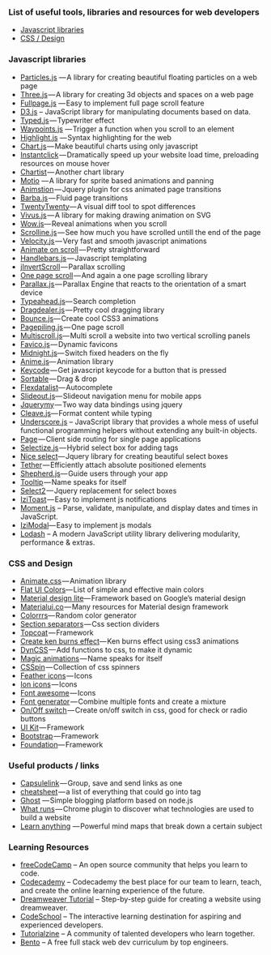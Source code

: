 ### List of useful tools, libraries and resources for web developers

* [Javascript libraries](#javascript-libraries)
* [CSS / Design](#css-and-design)


### Javascript libraries

* [Particles.js](http://vincentgarreau.com/particles.js/) — A library for creating beautiful floating particles on a web page
* [Three.js](https://threejs.org/) — A library for creating 3d objects and spaces on a web page
* [Fullpage.js](https://alvarotrigo.com/fullPage/#firstPage) — Easy to implement full page scroll feature
* [D3.js](https://d3js.org) – JavaScript library for manipulating documents based on data. 
* [Typed.js](http://www.mattboldt.com/demos/typed-js/) — Typewriter effect
* [Waypoints.js](http://imakewebthings.com/waypoints/) — Trigger a function when you scroll to an element
* [Highlight.js](https://highlightjs.org/) — Syntax highlighting for the web
* [Chart.js](http://www.chartjs.org/) — Make beautiful charts using only javascript
* [Instantclick](http://instantclick.io/) — Dramatically speed up your website load time, preloading resources on mouse hover
* [Chartist](http://gionkunz.github.io/chartist-js/index.html) — Another chart library
* [Motio](http://darsa.in/motio/#!introduction) — A library for sprite based animations and panning
* [Animstion](http://git.blivesta.com/animsition/) — Jquery plugin for css animated page transitions
* [Barba.js](https://github.com/luruke/barba.js) — Fluid page transitions
* [TwentyTwenty](http://zurb.com/playground/twentytwenty)— A visual diff tool to spot differences
* [Vivus.js](https://github.com/maxwellito/vivus#vivusjs) — A library for making drawing animation on SVG
* [Wow.js](http://mynameismatthieu.com/WOW/)— Reveal animations when you scroll
* [Scrolline.js](https://github.com/anthonyly/Scrolline.js) — See how much you have scrolled untill the end of the page
* [Velocity.js](http://velocityjs.org/) — Very fast and smooth javascript animations
* [Animate on scroll](http://michalsnik.github.io/aos/) — Pretty straightforward
* [Handlebars.js](http://handlebarsjs.com/) — Javascript templating
* [jInvertScroll](http://www.pixxelfactory.net/jInvertScroll/) — Parallax scrolling
* [One page scroll](https://github.com/peachananr/onepage-scroll) — And again a one page scrolling library
* [Parallax.js](https://github.com/wagerfield/parallax) — Parallax Engine that reacts to the orientation of a smart device
* [Typeahead.js](http://twitter.github.io/typeahead.js/)— Search completion
* [Dragdealer.js](http://skidding.github.io/dragdealer/) — Pretty cool dragging library
* [Bounce.js](http://bouncejs.com/)— Create cool CSS3 animations
* [Pagepiling.js](https://github.com/alvarotrigo/pagePiling.js) — One page scroll
* [Multiscroll.js](https://github.com/alvarotrigo/multiscroll.js)— Multi scroll a website into two vertical scrolling panels
* [Favico.js](http://lab.ejci.net/favico.js/) — Dynamic favicons
* [Midnight.js](http://aerolab.github.io/midnight.js/)— Switch fixed headers on the fly
* [Anime.js](http://animejs.com/)— Animation library
* [Keycode](http://keycode.info/) — Get javascript keycode for a button that is pressed
* [Sortable](http://rubaxa.github.io/Sortable/) — Drag & drop
* [Flexdatalist](http://projects.sergiodinislopes.pt/flexdatalist/)— Autocomplete
* [Slideout.js](https://slideout.js.org/)— Slideout navigation menu for mobile apps
* [Jquerymy](http://jquerymy.com/#/) — Two way data bindings using jquery
* [Cleave.js](http://nosir.github.io/cleave.js/)— Format content while typing
* [Underscore.js](http://underscorejs.org) – JavaScript library that provides a whole mess of useful functional programming helpers without extending any built-in objects.
* [Page](http://smalljs.org/client-side-routing/page/) — Client side routing for single page applications
* [Selectize.js](http://selectize.github.io/selectize.js/) — Hybrid select box for adding tags
* [Nice select](http://hernansartorio.com/jquery-nice-select/)— Jquery library for creating beautiful select boxes
* [Tether](http://tether.io/) — Efficiently attach absolute positioned elements
* [Shepherd.js](https://github.com/HubSpot/shepherd)— Guide users through your app
* [Tooltip](https://github.com/HubSpot/tooltip) — Name speaks for itself
* [Select2](https://select2.github.io/) — Jquery replacement for select boxes
* [IziToast](http://izitoast.marcelodolce.com/) — Easy to implement js notifications
* [Moment.js](http://momentjs.com) – Parse, validate, manipulate, and display dates and times in JavaScript.
* [IziModal](http://izimodal.marcelodolce.com/)— Easy to implement js modals
* [Lodash](https://lodash.com) – A modern JavaScript utility library delivering modularity, performance & extras.


### CSS and Design

* [Animate.css](https://daneden.github.io/animate.css/) — Animation library
* [Flat UI Colors](https://flatuicolors.com/)— List of simple and effective main colors
* [Material design lite](https://getmdl.io/index.html)— Framework based on Google’s material design
* [Materialui.co](https://www.materialui.co/) — Many resources for Material design framework
* [Colorrrs](https://www.webpagefx.com/web-design/random-color-picker/)— Random color generator
* [Section separators](https://tympanus.net/Development/SectionSeparators/) — Css section dividers
* [Topcoat](http://topcoat.io/) — Framework
* [Create ken burns effect](https://www.kirupa.com/html5/ken_burns_effect_css.htm)— Ken burns effect using css3 animations
* [DynCSS](http://www.vittoriozaccaria.net/dyn-css/) — Add functions to css, to make it dynamic
* [Magic animations](https://www.minimamente.com/example/magic_animations/) — Name speaks for itself
* [CSSpin](https://webkul.github.io/csspin/) — Collection of css spinners
* [Feather icons](https://feathericons.com/) — Icons
* [Ion icons](http://ionicons.com/) — Icons
* [Font awesome](http://fontawesome.io/) — Icons
* [Font generator](http://brandmark.io/font-generator/) — Combine multiple fonts and create a mixture
* [On/Off switch](https://proto.io/freebies/onoff/) — Create on/off switch in css, good for check or radio buttons
* [UI Kit](https://getuikit.com/) — Framework
* [Bootstrap](http://getbootstrap.com/) — Framework
* [Foundation](http://foundation.zurb.com/)— Framework


### Useful products / links

* [Capsulelink](http://capsulelink.com) — Group, save and send links as one
* [<head> cheatsheet](https://github.com/joshbuchea/HEAD) — a list of everything that could go into <head> tag
* [Ghost](https://ghost.org/) — Simple blogging platform based on node.js
* [What runs](https://www.whatruns.com/) — Chrome plugin to discover what technologies are used to build a website
* [Learn anything](https://learn-anything.xyz/learn-anything) — Powerful mind maps that break down a certain subject


### Learning Resources

* [freeCodeCamp](https://www.freecodecamp.com) – An open source community that helps you learn to code.
* [Codecademy](https://www.codecademy.com) – Codecademy the best place for our team to learn, teach, and create the online learning experience of the future.
* [Dreamweaver Tutorial](https://websitesetup.org/dreamweaver-tutorial/) – Step-by-step guide for creating a website using dreamweaver.
* [CodeSchool](https://www.codeschool.com) – The interactive learning destination for aspiring and experienced developers.
* [Tutorialzine](https://tutorialzine.com) – A community of talented developers who learn together.
* [Bento](https://bento.io) – A free full stack web dev curriculum by top engineers.

